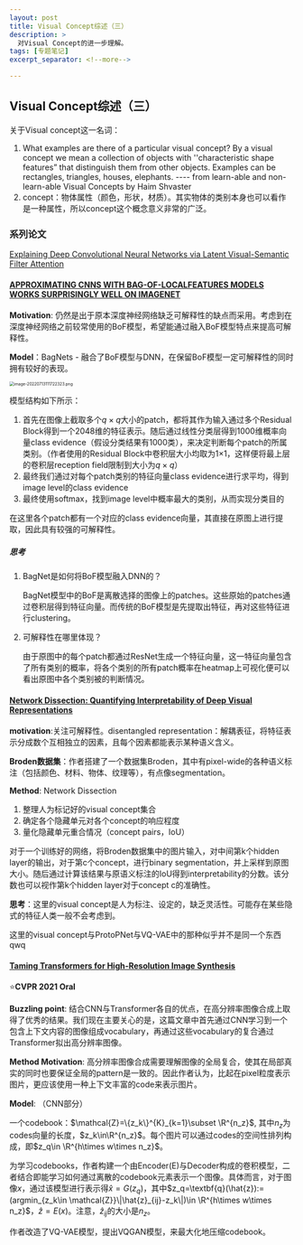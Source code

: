 ```yaml
---
layout: post
title: Visual Concept综述（三）
description: >
  对Visual Concept的进一步理解。
tags: [专题笔记]
excerpt_separator: <!--more-->

---
```


## Visual Concept综述（三）

关于Visual concept这一名词：

1. What examples are there of a particular visual concept?
   By a visual concept we mean a collection of objects with ''characteristic shape features” that distinguish them from other objects. Examples can be rectangles, triangles, houses, elephants. ---- from learn-able and non-learn-able Visual Concepts by Haim Shvaster
2. concept：物体属性（颜色，形状，材质）。其实物体的类别本身也可以看作是一种属性，所以concept这个概念意义非常的广泛。

### 系列论文

[Explaining Deep Convolutional Neural Networks via Latent Visual-Semantic Filter Attention]()

#### [APPROXIMATING CNNS WITH BAG-OF-LOCALFEATURES MODELS WORKS SURPRISINGLY WELL ON IMAGENET]()

**Motivation**: 仍然是出于原本深度神经网络缺乏可解释性的缺点而采用。考虑到在深度神经网络之前较常使用的BoF模型，希望能通过融入BoF模型特点来提高可解释性。

**Model**：BagNets - 融合了BoF模型与DNN，在保留BoF模型一定可解释性的同时拥有较好的表现。

<!--more-->

<img src="http://tva1.sinaimg.cn/large/008u1Mkqly1h45gppj693j30kk0g0ju7.jpg" alt="image-20220713111722323.png" style="zoom:50%;" />

模型结构如下所示：

1. 首先在图像上截取多个$q\times q$大小的patch，都将其作为输入通过多个Residual Block得到一个2048维的特征表示。随后通过线性分类层得到1000维概率向量class evidence（假设分类结果有1000类），来决定判断每个patch的所属类别。（作者使用的Residual Block中卷积层大小均取为1×1，这样便将最上层的卷积层reception field限制到大小为$q\times q$）
2. 最终我们通过对每个patch类别的特征向量class evidence进行求平均，得到image level的class evidence
3. 最终使用softmax，找到image level中概率最大的类别，从而实现分类目的

在这里各个patch都有一个对应的class evidence向量，其直接在原图上进行提取，因此具有较强的可解释性。

##### 思考

1. BagNet是如何将BoF模型融入DNN的？

   BagNet模型中的BoF是离散选择的图像上的patches。这些原始的patches通过卷积层得到特征向量。而传统的BoF模型是先提取出特征，再对这些特征进行clustering。

2. 可解释性在哪里体现？

   由于原图中的每个patch都通过ResNet生成一个特征向量，这一特征向量包含了所有类别的概率，将各个类别的所有patch概率在heatmap上可视化便可以看出原图中各个类别被的判断情况。



#### [Network Dissection: Quantifying Interpretability of Deep Visual Representations]()

**motivation**:关注可解释性。disentangled representation：解耦表征，将特征表示分成数个互相独立的因素，且每个因素都能表示某种语义含义。

**Broden数据集**：作者搭建了一个数据集Broden，其中有pixel-wide的各种语义标注（包括颜色、材料、物体、纹理等），有点像segmentation。

**Method**: Network Dissection

1. 整理人为标记好的visual concept集合
2. 确定各个隐藏单元对各个concept的响应程度
3. 量化隐藏单元重合情况（concept pairs，IoU）

对于一个训练好的网络，将Broden数据集中的图片输入，对中间第k个hidden layer的输出，对于第c个concept，进行binary segmentation，并上采样到原图大小。随后通过计算该结果与原语义标注的IoU得到interpretability的分数。该分数也可以视作第k个hidden layer对于concept c的准确性。

**思考**：这里的visual concept是人为标注、设定的，缺乏灵活性。可能存在某些隐式的特征人类一般不会考虑到。

这里的visual concept与ProtoPNet与VQ-VAE中的那种似乎并不是同一个东西qwq



#### [Taming Transformers for High-Resolution Image Synthesis]()

:star:**CVPR 2021 Oral**

**Buzzling point**: 结合CNN与Transformer各自的优点，在高分辨率图像合成上取得了优秀的结果。我们现在主要关心的是，这篇文章中首先通过CNN学习到一个包含上下文内容的图像组成vocabulary，再通过这些vocabulary的复合通过Transformer拟出高分辨率图像。

**Method Motivation**: 高分辨率图像合成需要理解图像的全局复合，使其在局部真实的同时也要保证全局的pattern是一致的。因此作者认为，比起在pixel粒度表示图片，更应该使用一种上下文丰富的code来表示图片。

**Model**: （CNN部分）

一个codebook：$\mathcal{Z}=\{z_k\}^{K}_{k=1}\subset \R^{n_z}$, 其中$n_z$为codes向量的长度，$z_k\in\R^{n_z}$。每个图片可以通过codes的空间性排列构成，即$z_q\in \R^{h\times w\times n_z}$。

为学习codebooks，作者构建一个由Encoder(E)与Decoder构成的卷积模型，二者结合即能学习如何通过离散的codebook元素表示一个图像。具体而言，对于图像$x$，通过该模型进行表示得$\hat{x}=G(z_q)$，其中$z_q=\textbf{q}(\hat{z}):=(argmin_{z_k\in \mathcal{Z}}\|\hat{z}_{ij}-z_k\|)\in \R^{h\times w\times n_z}$，$\hat{z}=E(x)$。注意，$\hat{z}_{ij}$的大小是$n_z$。

作者改造了VQ-VAE模型，提出VQGAN模型，来最大化地压缩codebook。